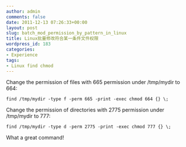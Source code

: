 ```yaml
---
author: admin
comments: false
date: 2011-12-13 07:26:33+00:00
layout: post
slug: batch_mod_permission_by_pattern_in_linux
title: Linux批量修改符合某一条件文件权限
wordpress_id: 183
categories:
- Experience
tags:
- Linux find chmod
---
```


Change the permission of files with 665 permission under /tmp/mydir to 664:

    find /tmp/mydir -type f -perm 665 -print -exec chmod 664 {} \;


Change the permission of directories with 2775 permission under /tmp/mydir to 777:

    find /tmp/mydir -type d -perm 2775 -print -exec chmod 777 {} \;


What a great command! 
